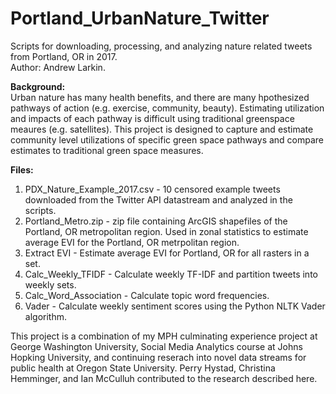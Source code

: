 # Portland_UrbanNature_Twitter
Scripts for downloading, processing, and analyzing nature related tweets from Portland, OR in 2017.  
Author: Andrew Larkin.

**Background:** <br>
Urban nature has many health benefits, and there are many hpothesized pathways of action (e.g. exercise, community, beauty).  Estimating utilization and impacts of each pathway is difficult using traditional greenspace meaures (e.g. satellites).  This project is designed to capture and estimate community level utilizations of specific green space pathways and compare estimates to traditional green space measures. 

**Files:** 
1. PDX_Nature_Example_2017.csv - 10 censored example tweets downloaded from the Twitter API datastream and analyzed in the scripts.
2. Portland_Metro.zip - zip file containing ArcGIS shapefiles of the Portland, OR metropolitan region.  Used in zonal statistics to estimate average EVI for the Portland, OR metrpolitan region.  
3. Extract EVI - Estimate average EVI for Portland, OR for all rasters in a set.  
4. Calc_Weekly_TFIDF - Calculate weekly TF-IDF and partition tweets into weekly sets.  
5. Calc_Word_Association - Calculate topic word frequencies.
6. Vader - Calculate weekly sentiment scores using the Python NLTK Vader algorithm.

This project is a combination of my MPH culminating experience project at George Washington University, Social Media Analytics course at Johns Hopking University, and continuing reserach into novel data streams for public health at Oregon State University.  Perry Hystad, Christina Hemminger, and Ian McCulluh contributed to the research described here.
